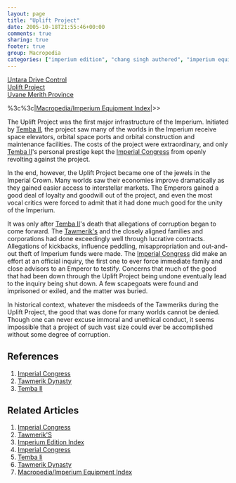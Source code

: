 ```yaml
---
layout: page
title: "Uplift Project"
date: 2005-10-18T21:55:46+00:00
comments: true
sharing: true
footer: true
group: Macropedia
categories: ["imperium edition", "chang singh authored", "imperium equipment"]
---
```


<div class='row'>
	<div class='col-md-4'><a href='/macropedia/untara-drive-control'>Untara Drive Control</a></div>
	<div class='col-md-4'><a href='/macropedia/uplift-project'>Uplift Project</a></div>
	<div class='col-md-4'><a href='/macropedia/uvane-merith-province'>Uvane Merith Province</a></div>
</div>

%3c%3c|[Macropedia/Imperium Equipment Index](/macropedia/imperium-equipment-index)|>>

The Uplift Project was the first major infrastructure of the Imperium.  Initiated by [Temba II](/macropedia/temba-two), the project saw many of the worlds in the Imperium receive space elevators, orbital space ports and orbital construction and maintenance facilities.  The costs of the project were extraordinary, and only [Temba II](/macropedia/temba-two)'s personal prestige kept the [Imperial Congress](/macropedia/imperial-congress) from openly revolting against the project.

In the end, however, the Uplift Project became one of the jewels in the Imperial Crown.  Many worlds saw their economies improve dramatically as they gained easier access to interstellar markets.  The Emperors gained a good deal of loyalty and goodwill out of the project, and even the most vocal critics were forced to admit that it had done much good for the unity of the Imperium.

It was only after [Temba II](/macropedia/temba-two)'s death that allegations of corruption began to come forward.  The [Tawmerik's](/macropedia/tawmerik-dynasty) and the closely aligned families and corporations had done exceedingly well through lucrative contracts.  Allegations of kickbacks, influence peddling, misappropriation and out-and-out theft of Imperium funds were made.  The [Imperial Congress](/macropedia/imperial-congress) did make an effort at an official inquiry, the first one to ever force immediate family and close advisors to an Emperor to testify.  Concerns that much of the good that had been down through the Uplift Project being undone eventually lead to the inquiry being shut down.  A few scapegoats were found and imprisoned or exiled, and the matter was buried.

In historical context, whatever the misdeeds of the Tawmeriks during the Uplift Project, the good that was done for many worlds cannot be denied.  Though one can never excuse immoral and unethical conduct, it seems impossible that a project of such vast size could ever be accomplished without some degree of corruption.

## References
1. [Imperial Congress](/macropedia/imperial-congress)
1. [Tawmerik Dynasty](/macropedia/tawmerik-dynasty)
1. [Temba II](/macropedia/temba-two)

## Related Articles

1. [Imperial Congress](/macropedia/imperial-congress)
2. [Tawmerik'S](/macropedia/tawmerik-dynasty)
3. [Imperium Edition Index](/macropedia/imperium-edition-index)
4. [Imperial Congress](/macropedia/imperial-congress)
5. [Temba Ii](/macropedia/temba-two)
6. [Tawmerik Dynasty](/macropedia/tawmerik-dynasty)
7. [Macropedia/Imperium Equipment Index](/macropedia/imperium-equipment-index)


  
